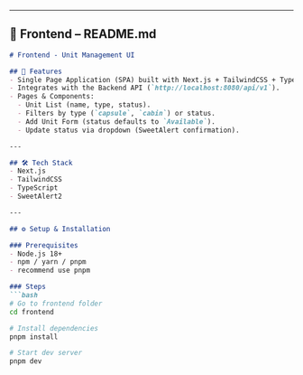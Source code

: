 
---

## 📂 Frontend – README.md  

```markdown
# Frontend - Unit Management UI

## 🚀 Features
- Single Page Application (SPA) built with Next.js + TailwindCSS + TypeScript.
- Integrates with the Backend API (`http://localhost:8080/api/v1`).
- Pages & Components:
  - Unit List (name, type, status).
  - Filters by type (`capsule`, `cabin`) or status.
  - Add Unit Form (status defaults to `Available`).
  - Update status via dropdown (SweetAlert confirmation).

---

## 🛠️ Tech Stack
- Next.js
- TailwindCSS
- TypeScript
- SweetAlert2

---

## ⚙️ Setup & Installation

### Prerequisites
- Node.js 18+
- npm / yarn / pnpm
- recommend use pnpm

### Steps
```bash
# Go to frontend folder
cd frontend

# Install dependencies
pnpm install

# Start dev server
pnpm dev
